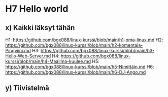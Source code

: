 # H7 Hello world

## x) Kaikki läksyt tähän

H1: https://github.com/bgx088/linux-kurssi/blob/main/h1-oma-linux.md
H2: https://github.com/bgx088/linux-kurssi/blob/main/h2-komentaja-Pingviini.md
H3: https://github.com/bgx088/linux-kurssi/blob/main/h3-Hello-Web-Server.md
H4: https://github.com/bgx088/linux-kurssi/blob/main/h4-Maailma-kuulee.md
H5: https://github.com/bgx088/linux-kurssi/blob/main/h5-Nimittäin.md
H6: https://github.com/bgx088/linux-kurssi/blob/main/h6-DJ-Ango.md

## y) Tiivistelmä


